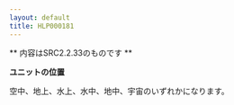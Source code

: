 ```yaml
---
layout: default
title: HLP000181
---
```

** 内容はSRC2.2.33のものです **

**ユニットの位置**

空中、地上、水上、水中、地中、宇宙のいずれかになります。
